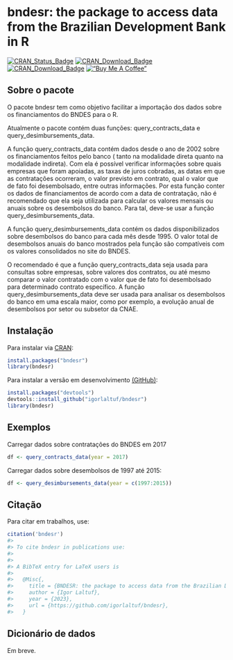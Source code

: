 
<!-- README.md is generated from README.Rmd. Please edit that file -->

# bndesr: the package to access data from the Brazilian Development Bank in R

<!-- badges: start -->

[![CRAN_Status_Badge](http://www.r-pkg.org/badges/version/bndesr)](https://cran.r-project.org/package=bndesr)
[![CRAN_Download_Badge](http://cranlogs.r-pkg.org/badges/bndesr)](https://CRAN.R-project.org/package=bndesr)
[![CRAN_Download_Badge](http://cranlogs.r-pkg.org/badges/grand-total/bndesr)](https://CRAN.R-project.org/package=bndesr)
[![“Buy Me A
Coffee”](https://www.buymeacoffee.com/assets/img/custom_images/orange_img.png)](https://www.buymeacoffee.com/igorlaltuf)
<!-- badges: end -->

## Sobre o pacote

O pacote bndesr tem como objetivo facilitar a importação dos dados sobre
os financiamentos do BNDES para o R.

Atualmente o pacote contém duas funções: query_contracts_data e
query_desimbursements_data.

A função query_contracts_data contém dados desde o ano de 2002 sobre os
financiamentos feitos pelo banco ( tanto na modalidade direta quanto na
modalidade indireta). Com ela é possível verificar informações sobre
quais empresas que foram apoiadas, as taxas de juros cobradas, as datas
em que as contratações ocorreram, o valor previsto em contrato, qual o
valor que de fato foi desembolsado, entre outras informações. Por esta
função conter os dados de financiamentos de acordo com a data de
contratação, não é recomendado que ela seja utilizada para calcular os
valores mensais ou anuais sobre os desembolsos do banco. Para tal,
deve-se usar a função query_desimbursements_data.

A função query_desimbursements_data contém os dados disponibilizados
sobre desembolsos do banco para cada mês desde 1995. O valor total de
desembolsos anuais do banco mostrados pela função são compatíveis com os
valores consolidados no site do BNDES.

O recomendado é que a função query_contracts_data seja usada para
consultas sobre empresas, sobre valores dos contratos, ou até mesmo
comparar o valor contratado com o valor que de fato foi desembolsado
para determinado contrato específico. A função
query_desimbursements_data deve ser usada para analisar os desembolsos
do banco em uma escala maior, como por exemplo, a evolução anual de
desembolsos por setor ou subsetor da CNAE.

## Instalação

Para instalar via [CRAN](https://CRAN.R-project.org/package=dail):

``` r
install.packages("bndesr")
library(bndesr)
```

Para instalar a versão em desenvolvimento
[(GitHub)](https://github.com/):

``` r
install.packages("devtools")
devtools::install_github("igorlaltuf/bndesr")
library(bndesr)
```

## Exemplos

Carregar dados sobre contratações do BNDES em 2017

``` r
df <- query_contracts_data(year = 2017) 
```

Carregar dados sobre desembolsos de 1997 até 2015:

``` r
df <- query_desimbursements_data(year = c(1997:2015))
```

## Citação

Para citar em trabalhos, use:

``` r
citation('bndesr')
#> 
#> To cite bndesr in publications use:
#> 
#> 
#> A BibTeX entry for LaTeX users is
#> 
#>   @Misc{,
#>     title = {BNDESR: the package to access data from the Brazilian Development Bank in R.},
#>     author = {Igor Laltuf},
#>     year = {2023},
#>     url = {https://github.com/igorlaltuf/bndesr},
#>   }
```

## Dicionário de dados

Em breve.
